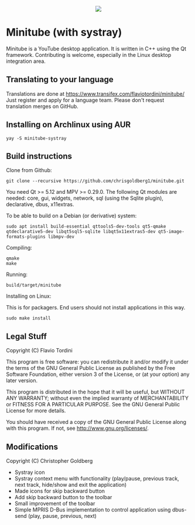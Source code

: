 <p align="center">
<img src="https://flavio.tordini.org/files/products/minitube.png">
</p>

# Minitube (with systray)
Minitube is a YouTube desktop application. It is written in C++ using the Qt framework. Contributing is welcome, especially in the Linux desktop integration area.

## Translating to your language
Translations are done at https://www.transifex.com/flaviotordini/minitube/
Just register and apply for a language team. Please don't request translation merges on GitHub.

## Installing on Archlinux using AUR

    yay -S minitube-systray

## Build instructions
Clone from Github:

    git clone --recursive https://github.com/chrisgoldberg1/minitube.git

You need Qt >= 5.12 and MPV >= 0.29.0. The following Qt modules are needed: core, gui, widgets, network, sql (using the Sqlite plugin), declarative, dbus, x11extras.

To be able to build on a Debian (or derivative) system:

    sudo apt install build-essential qttools5-dev-tools qt5-qmake qtdeclarative5-dev libqt5sql5-sqlite libqt5x11extras5-dev qt5-image-formats-plugins libmpv-dev

Compiling:

    qmake
    make

Running:

    build/target/minitube

Installing on Linux:

This is for packagers. End users should not install applications in this way.

    sudo make install

## Legal Stuff
Copyright (C) Flavio Tordini

This program is free software: you can redistribute it and/or modify
it under the terms of the GNU General Public License as published by
the Free Software Foundation, either version 3 of the License, or
(at your option) any later version.

This program is distributed in the hope that it will be useful,
but WITHOUT ANY WARRANTY; without even the implied warranty of
MERCHANTABILITY or FITNESS FOR A PARTICULAR PURPOSE.  See the
GNU General Public License for more details.

You should have received a copy of the GNU General Public License
along with this program.  If not, see <http://www.gnu.org/licenses/>.

## Modifications
Copyright (C) Christopher Goldberg

* Systray icon
* Systray context menu with functionality (play/pause, previous track, next track, hide/show and exit the application)
* Made icons for skip backward button
* Add skip backward button to the toolbar
* Small improvement of the toolbar
* Simple MPRIS D-Bus implementation to control application using dbus-send (play, pause, previous, next)
